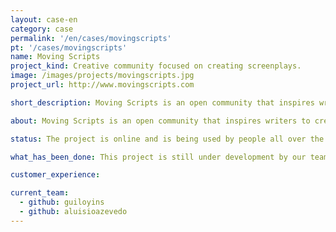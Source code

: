 ```yaml
---
layout: case-en
category: case
permalink: '/en/cases/movingscripts'
pt: '/cases/movingscripts'
name: Moving Scripts
project_kind: Creative community focused on creating screenplays.
image: /images/projects/movingscripts.jpg
project_url: http://www.movingscripts.com

short_description: Moving Scripts is an open community that inspires writers to create, share and get feedback for their screenplays.

about: Moving Scripts is an open community that inspires writers to create, share and get feedback for their screenplays. Write down your story based on the Theme of the Week and see how “marketable” your idea is.

status: The project is online and is being used by people all over the world who love to read and write screenplays.

what_has_been_done: This project is still under development by our team.

customer_experience:

current_team:
  - github: guiloyins
  - github: aluisioazevedo
---
```



